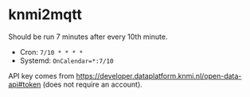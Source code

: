 knmi2mqtt
=========

Should be run 7 minutes after every 10th minute.

* Cron: `7/10 * * * *`
* Systemd: `OnCalendar=*:7/10`

API key comes from https://developer.dataplatform.knmi.nl/open-data-api#token (does not require an account).
